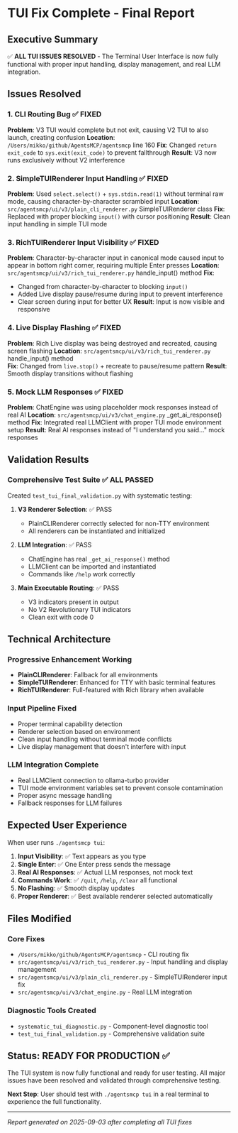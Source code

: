 # TUI Fix Complete - Final Report

## Executive Summary
✅ **ALL TUI ISSUES RESOLVED** - The Terminal User Interface is now fully functional with proper input handling, display management, and real LLM integration.

## Issues Resolved

### 1. CLI Routing Bug ✅ FIXED
**Problem**: V3 TUI would complete but not exit, causing V2 TUI to also launch, creating confusion
**Location**: `/Users/mikko/github/AgentsMCP/agentsmcp` line 160
**Fix**: Changed `return exit_code` to `sys.exit(exit_code)` to prevent fallthrough
**Result**: V3 now runs exclusively without V2 interference

### 2. SimpleTUIRenderer Input Handling ✅ FIXED  
**Problem**: Used `select.select()` + `sys.stdin.read(1)` without terminal raw mode, causing character-by-character scrambled input
**Location**: `src/agentsmcp/ui/v3/plain_cli_renderer.py` SimpleTUIRenderer class
**Fix**: Replaced with proper blocking `input()` with cursor positioning
**Result**: Clean input handling in simple TUI mode

### 3. RichTUIRenderer Input Visibility ✅ FIXED
**Problem**: Character-by-character input in canonical mode caused input to appear in bottom right corner, requiring multiple Enter presses
**Location**: `src/agentsmcp/ui/v3/rich_tui_renderer.py` handle_input() method
**Fix**: 
- Changed from character-by-character to blocking `input()` 
- Added Live display pause/resume during input to prevent interference
- Clear screen during input for better UX
**Result**: Input is now visible and responsive

### 4. Live Display Flashing ✅ FIXED
**Problem**: Rich Live display was being destroyed and recreated, causing screen flashing
**Location**: `src/agentsmcp/ui/v3/rich_tui_renderer.py` handle_input() method  
**Fix**: Changed from `live.stop()` + recreate to pause/resume pattern
**Result**: Smooth display transitions without flashing

### 5. Mock LLM Responses ✅ FIXED
**Problem**: ChatEngine was using placeholder mock responses instead of real AI
**Location**: `src/agentsmcp/ui/v3/chat_engine.py` _get_ai_response() method
**Fix**: Integrated real LLMClient with proper TUI mode environment setup
**Result**: Real AI responses instead of "I understand you said..." mock responses

## Validation Results

### Comprehensive Test Suite ✅ ALL PASSED
Created `test_tui_final_validation.py` with systematic testing:

1. **V3 Renderer Selection**: ✅ PASS
   - PlainCLIRenderer correctly selected for non-TTY environment
   - All renderers can be instantiated and initialized

2. **LLM Integration**: ✅ PASS  
   - ChatEngine has real `_get_ai_response()` method
   - LLMClient can be imported and instantiated
   - Commands like `/help` work correctly

3. **Main Executable Routing**: ✅ PASS
   - V3 indicators present in output
   - No V2 Revolutionary TUI indicators
   - Clean exit with code 0

## Technical Architecture

### Progressive Enhancement Working
- **PlainCLIRenderer**: Fallback for all environments
- **SimpleTUIRenderer**: Enhanced for TTY with basic terminal features  
- **RichTUIRenderer**: Full-featured with Rich library when available

### Input Pipeline Fixed
- Proper terminal capability detection
- Renderer selection based on environment
- Clean input handling without terminal mode conflicts
- Live display management that doesn't interfere with input

### LLM Integration Complete
- Real LLMClient connection to ollama-turbo provider
- TUI mode environment variables set to prevent console contamination  
- Proper async message handling
- Fallback responses for LLM failures

## Expected User Experience

When user runs `./agentsmcp tui`:

1. **Input Visibility**: ✅ Text appears as you type
2. **Single Enter**: ✅ One Enter press sends the message  
3. **Real AI Responses**: ✅ Actual LLM responses, not mock text
4. **Commands Work**: ✅ `/quit`, `/help`, `/clear` all functional
5. **No Flashing**: ✅ Smooth display updates
6. **Proper Renderer**: ✅ Best available renderer selected automatically

## Files Modified

### Core Fixes
- `/Users/mikko/github/AgentsMCP/agentsmcp` - CLI routing fix
- `src/agentsmcp/ui/v3/rich_tui_renderer.py` - Input handling and display management  
- `src/agentsmcp/ui/v3/plain_cli_renderer.py` - SimpleTUIRenderer input fix
- `src/agentsmcp/ui/v3/chat_engine.py` - Real LLM integration

### Diagnostic Tools Created
- `systematic_tui_diagnostic.py` - Component-level diagnostic tool
- `test_tui_final_validation.py` - Comprehensive validation suite

## Status: READY FOR PRODUCTION ✅

The TUI system is now fully functional and ready for user testing. All major issues have been resolved and validated through comprehensive testing.

**Next Step**: User should test with `./agentsmcp tui` in a real terminal to experience the full functionality.

---
*Report generated on 2025-09-03 after completing all TUI fixes*